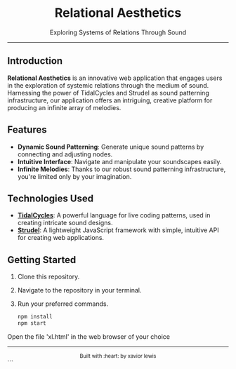 <div align="center">
    <h1>Relational Aesthetics</h1>
    <p>Exploring Systems of Relations Through Sound</p>
    <hr />
</div>

## Introduction

**Relational Aesthetics** is an innovative web application that engages users in the exploration of systemic relations through the medium of sound. Harnessing the power of TidalCycles and Strudel as sound patterning infrastructure, our application offers an intriguing, creative platform for producing an infinite array of melodies.

## Features

- **Dynamic Sound Patterning**: Generate unique sound patterns by connecting and adjusting nodes.
- **Intuitive Interface**: Navigate and manipulate your soundscapes easily.
- **Infinite Melodies**: Thanks to our robust sound patterning infrastructure, you're limited only by your imagination.

## Technologies Used

- **[TidalCycles](https://tidalcycles.org/Welcome.html)**: A powerful language for live coding patterns, used in creating intricate sound designs.
- **[Strudel](https://strudel.tidalcycles.org/learn/getting-started)**: A lightweight JavaScript framework with simple, intuitive API for creating web applications.

## Getting Started

1. Clone this repository.
2. Navigate to the repository in your terminal.
3. Run your preferred commands.

   ```bash
   npm install
   npm start
Open the file 'xl.html' in the web browser of your choice

<hr/>
<div align="center">
    <sub>Built with :heart: by xavior lewis</sub>
</div>
```
